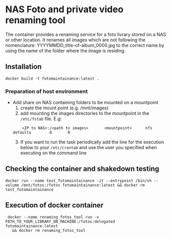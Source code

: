 # NAS Foto and private video renaming tool

The container provides a renaming service for a foto livrary stored on a NAS or other location. It renames all images which are not following the nomenclature: YYYYMMDD_title-of-album_0000.jpg to the correct name by using the name of the folder where the image is residing.

## Installation

```console
docker build -t fotomaintainance:latest .
```

### Preparation of host environment

- Add share on NAS containing folders to be mounted on a mountpoint
  1. create the mount point (e.g. /mnt/images)
  2. add mounting the images directories to the mountpoint in the `/etc/fstab` file. E.g:
  ```
      <IP to NAS>:/<path to images>       <mountpoint>      nfs     defaults        0       0
  ```
  3. If you want to run the task periodically add the line for the execution below to your `/etc/crontab` and use the user you specified when executing on the command line
  
## Checking the container and shakedown testing

```console
docker run --name test_fotomaintainance -it --entrypoint /bin/sh --volume /mnt/fotos:/fotos fotomaintainance:latest && docker rm test_fotomaintainance
```

## Execution of docker container

```console
 docker --name renaming_fotos_tool run -v PATH_TO_YOUR_LIBRARY_ON_MACHINE:/fotos:delegated fotomaintainance:latest 
   && docker rm renaming_fotos_tool
```

